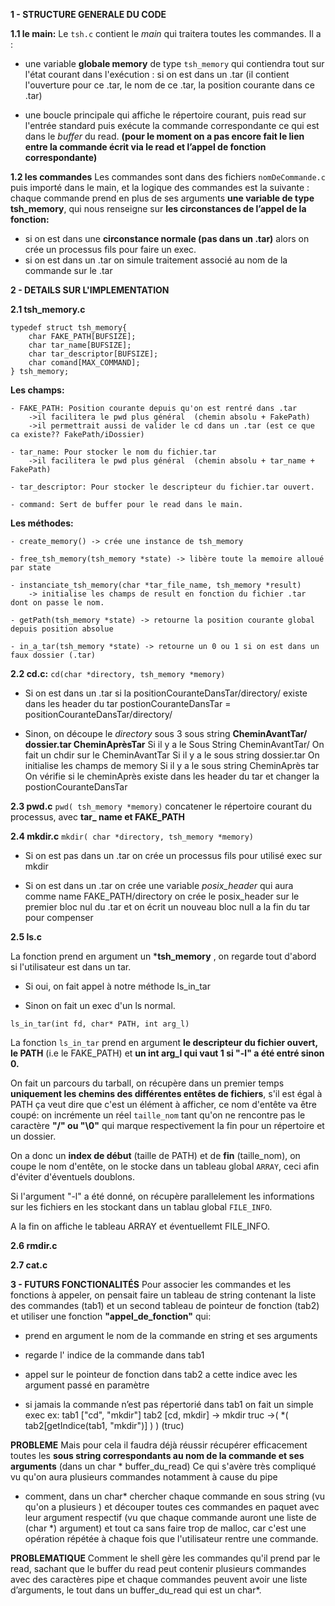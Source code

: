 **1 - STRUCTURE GENERALE DU CODE**

**1.1 le main:** Le `tsh.c` contient le *main* qui traitera toutes les commandes.
    Il a :
    
*  une variable **globale memory** de type `tsh_memory` qui contiendra tout sur l'état courant dans l'exécution : 
        si on est dans un .tar (il contient l'ouverture pour ce .tar, le nom de ce .tar, la position courante dans ce .tar)

*  une boucle principale qui affiche le répertoire courant, puis read sur l'entrée standard puis exécute la commande correspondante ce qui est dans le *buffer* du read.
      **(pour le moment on a pas encore fait le lien entre la commande écrit via le read et l’appel de fonction correspondante)**
      

**1.2 les commandes**
    Les commandes sont dans des fichiers `nomDeCommande.c` puis importé dans le main, et la logique des commandes est la suivante :
    chaque commande prend en plus de ses arguments **une variable de type tsh_memory**, qui nous renseigne sur **les circonstances de l’appel de la fonction:**

*  si on est dans une **circonstance normale (pas dans un .tar)** alors on crée un processus fils pour faire un exec.
*  si on est dans un .tar on simule traitement associé au nom de la commande sur le .tar



**2 - DETAILS SUR L'IMPLEMENTATION**

**2.1 tsh_memory.c**

```
typedef struct tsh_memory{
    char FAKE_PATH[BUFSIZE];
    char tar_name[BUFSIZE];
    char tar_descriptor[BUFSIZE];
    char comand[MAX_COMMAND];
} tsh_memory;
```


**Les champs:**

    - FAKE_PATH: Position courante depuis qu'on est rentré dans .tar 
        ->il facilitera le pwd plus général  (chemin absolu + FakePath)
        ->il permettrait aussi de valider le cd dans un .tar (est ce que ca existe?? FakePath/iDossier)
        
    - tar_name: Pour stocker le nom du fichier.tar
        ->il facilitera le pwd plus général  (chemin absolu + tar_name + FakePath)
        
    - tar_descriptor: Pour stocker le descripteur du fichier.tar ouvert.
    
    - command: Sert de buffer pour le read dans le main.

**Les méthodes:**

    - create_memory() -> crée une instance de tsh_memory 
    
    - free_tsh_memory(tsh_memory *state) -> libère toute la memoire alloué par state
    
    - instanciate_tsh_memory(char *tar_file_name, tsh_memory *result) 
        -> initialise les champs de result en fonction du fichier .tar dont on passe le nom.
    
    - getPath(tsh_memory *state) -> retourne la position courante global depuis position absolue
    
    - in_a_tar(tsh_memory *state) -> retourne un 0 ou 1 si on est dans un faux dossier (.tar)
    
**2.2 cd.c:**  `cd(char *directory, tsh_memory *memory)`

*  Si on est dans un .tar
		si la positionCouranteDansTar/directory/ existe dans les header du tar
			postionCouranteDansTar = positionCouranteDansTar/directory/

*  Sinon,
		on découpe le *directory* sous 3 sous string 
			**CheminAvantTar/  dossier.tar  CheminAprèsTar**
		Si il y a le Sous String CheminAvantTar/
			On fait un chdir sur le CheminAvantTar
		Si il y a le sous string dossier.tar
			On initialise les champs de memory
		Si il y a le sous string CheminAprès tar
			On vérifie si le cheminAprès existe dans les header du tar et changer
			la postionCouranteDansTar

**2.3 pwd.c**
`pwd( tsh_memory *memory)`
concatener le répertoire courant du processus, avec **tar_ name et FAKE_PATH**

**2.4 mkdir.c**
`mkdir( char *directory, tsh_memory *memory)`

*  Si on est pas dans un .tar
		on crée un processus fils pour utilisé exec sur mkdir

*  Si on est dans un .tar
		on crée une variable *posix_header* qui aura comme name FAKE_PATH/directory
		on crée le posix_header sur le premier bloc nul du .tar
		et on écrit un nouveau bloc null a la fin du tar pour compenser 
		
**2.5 ls.c**

La fonction prend en argument un ***tsh_memory** , on regarde tout d'abord 
si l'utilisateur est dans un tar. 


*  Si oui, on fait appel à notre méthode ls_in_tar 
  
*  Sinon on fait un exec d'un ls normal.

`ls_in_tar(int fd, char* PATH, int arg_l)`

La fonction `ls_in_tar` prend en argument **le descripteur du fichier ouvert, le PATH** (i.e le FAKE_PATH) et **un int arg_l qui vaut 1 si "-l" a été entré sinon 0.**

On fait un parcours du tarball, on récupère dans un premier temps **uniquement les chemins des différentes entêtes de fichiers**, s'il est égal à PATH ça veut dire que c'est un élément à afficher,
ce nom d'entête va être coupé: on incrémente un réel `taille_nom` tant qu'on ne rencontre pas le caractère **"/" ou "\0"** qui marque respectivement la fin pour un répertoire et un dossier.

On a donc un **index de début** (taille de PATH) et de **fin** (taille_nom), on coupe le nom d'entête, on le stocke dans un tableau global `ARRAY`, ceci afin d'éviter d'éventuels doublons.

Si l'argument "-l" a été donné, on récupère parallelement les informations sur les fichiers en les stockant dans un tablau global `FILE_INFO`.

A la fin on affiche le tableau ARRAY et éventuellemt FILE_INFO.

**2.6 rmdir.c**

**2.7 cat.c**


**3 - FUTURS FONCTIONALITÉS**
Pour associer les commandes et les fonctions à appeler, on pensait faire un tableau de string contenant la liste des commandes (tab1) et un second tableau de pointeur de fonction (tab2) 
et utiliser une fonction **"appel_de_fonction"** qui: 

*  prend en argument le nom de la commande en string et ses arguments

*  regarde l' indice de la commande dans tab1

*  appel sur le pointeur de fonction dans tab2 a cette indice avec les argument passé en paramètre

*  si jamais la commande n’est pas répertorié dans tab1 on fait un simple exec
ex: 	tab1 ["cd", "mkdir"]  tab2 [cd, mkdir]
	-> mkdir truc
	->( *( tab2[getIndice(tab1, "mkdir")] ) ) (truc)

**PROBLEME**
Mais pour cela il faudra déjà réussir récupérer efficacement toutes les **sous string correspondants au nom de la commande et ses arguments** (dans un char * buffer_du_read)
Ce qui s'avère très compliqué vu qu'on aura plusieurs commandes notamment à cause du pipe
- comment, dans un char* chercher chaque commande en sous string (vu qu'on a plusieurs ) 
et découper toutes ces commandes en paquet avec leur argument respectif  (vu que chaque commande auront une liste de (char *) argument)
et tout ca sans faire trop de malloc, car c'est une opération répétée à chaque fois que l'utilisateur rentre une commande.

**PROBLEMATIQUE**
Comment le shell gère les commandes qu'il prend par le read, 
sachant que le buffer du read peut contenir plusieurs commandes avec des caractères pipe et chaque commandes peuvent avoir une liste d’arguments, le tout dans un buffer_du_read qui est un char*.